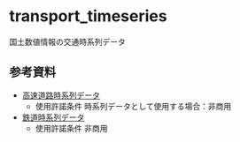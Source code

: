# transport_timeseries
国土数値情報の交通時系列データ

## 参考資料
* [高速道路時系列データ](https://nlftp.mlit.go.jp/ksj/gml/datalist/KsjTmplt-N06-v1_2.html)
  * 使用許諾条件 時系列データとして使用する場合：非商用
* [鉄道時系列データ](https://nlftp.mlit.go.jp/ksj/gml/datalist/KsjTmplt-N05-v1_3.html)
  * 使用許諾条件 非商用


